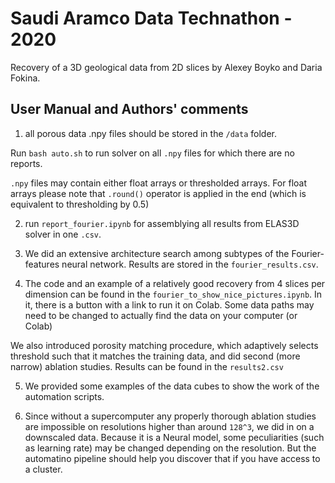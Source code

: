 # Saudi Aramco Data Technathon - 2020
Recovery of a 3D geological data from 2D slices by Alexey Boyko and Daria Fokina.

## User Manual and Authors' comments

1) all porous data .npy files should be stored in the ```/data``` folder.

Run ```bash auto.sh``` to run solver on all ```.npy``` files for which there are no reports.

```.npy``` files may contain either float arrays or thresholded arrays.
For float arrays please note that  ```.round()``` operator is applied in the end (which is equivalent to thresholding by 0.5)

2) run ```report_fourier.ipynb``` for assemblying all results from ELAS3D solver in one ```.csv```.

3) We did an extensive architecture search among subtypes of the Fourier-features neural network. Results are stored in the ```fourier_results.csv```.

4) The code and an example of a relatively good recovery from 4 slices per dimension can be found in the ```fourier_to_show_nice_pictures.ipynb```. In it, there is a button with a link to run it on Colab. Some data paths may need to be changed to actually find the data on your computer (or Colab)

We also introduced porosity matching procedure, which adaptively selects threshold such that it matches the training data, and did second (more narrow) ablation studies. Results can be found in the ```results2.csv```

5) We provided some examples of the data cubes to show the work of the automation scripts.

6) Since without a supercomputer any properly thorough ablation studies are impossible on resolutions higher than around ```128^3```, we did in on a downscaled data. Because it is a Neural model, some peculiarities (such as learning rate) may be changed depending on the resolution. But the automatino pipeline should help you discover that if you have access to a cluster.
